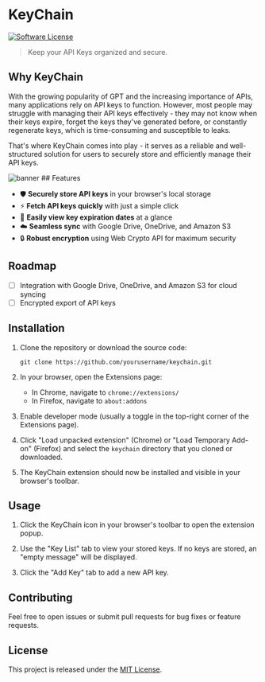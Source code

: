 # KeyChain
[![Software License](https://img.shields.io/badge/license-MIT-brightgreen.svg)](LICENSE)

> Keep your API Keys organized and secure.

## Why KeyChain
With the growing popularity of GPT and the increasing importance of APIs, many applications rely on API keys to function. However, most people may struggle with managing their API keys effectively - they may not know when their keys expire, forget the keys they've generated before, or constantly regenerate keys, which is time-consuming and susceptible to leaks.

That's where KeyChain comes into play - it serves as a reliable and well-structured solution for users to securely store and efficiently manage their API keys.

<img src="https://github.com/jwjoel/KeyChain/blob/main/assets/banner.png" alt="banner"/>
## Features

- 🛡️ **Securely store API keys** in your browser's local storage
- ⚡ **Fetch API keys quickly** with just a simple click
- 📅 **Easily view key expiration dates** at a glance
- ☁️ **Seamless sync** with Google Drive, OneDrive, and Amazon S3
- 🔒 **Robust encryption** using Web Crypto API for maximum security

## Roadmap

- [ ] Integration with Google Drive, OneDrive, and Amazon S3 for cloud syncing
- [ ] Encrypted export of API keys

## Installation

1. Clone the repository or download the source code:

   ```
   git clone https://github.com/yourusername/keychain.git
   ```

2. In your browser, open the Extensions page:

   - In Chrome, navigate to `chrome://extensions/`
   - In Firefox, navigate to `about:addons`

3. Enable developer mode (usually a toggle in the top-right corner of the Extensions page).

4. Click "Load unpacked extension" (Chrome) or "Load Temporary Add-on" (Firefox) and select the `keychain` directory that you cloned or downloaded.

5. The KeyChain extension should now be installed and visible in your browser's toolbar.

## Usage

1. Click the KeyChain icon in your browser's toolbar to open the extension popup.

2. Use the "Key List" tab to view your stored keys. If no keys are stored, an "empty message" will be displayed.

3. Click the "Add Key" tab to add a new API key.

## Contributing

Feel free to open issues or submit pull requests for bug fixes or feature requests.

## License

This project is released under the [MIT License](https://opensource.org/licenses/MIT).
